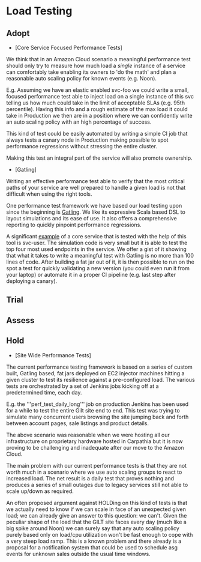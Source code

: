 # Load Testing

## Adopt

- [Core Service Focused Performance Tests]

We think that in an Amazon Cloud scenario a meaningful performance
test should only try to measure how much load a *single* instance of a
service can comfortably take enabling its owners to 'do the math' and
plan a reasonable auto scaling policy for known events (e.g. Noon).

E.g. Assuming we have an elastic enabled svc-foo we could write a
small, focused performance test able to inject load on a single
instance of this svc telling us how much could take in the limit of
acceptable SLAs (e.g. 95th percentile). Having this info and a rough
estimate of the max load it could take in Production we then are in a
position where we can confidently write an auto scaling policy with an
high percentage of success.

This kind of test could be easily automated by writing a simple CI job
that always tests a canary node in Production making possible to spot
performance regressions without stressing the entire cluster.

Making this test an integral part of the service will also promote
ownership.

- [Gatling]

Writing an effective performance test able to verify that the most
critical paths of your service are well prepared to handle a given
load is not that difficult when using the right tools.

One performance test framework we have based our load testing upon
since the beginning is [Gatling](http://gatling.io/). We like its
expressive Scala based DSL to layout simulations and its ease of
use. It also offers a comprehensive reporting to quickly pinpoint
performance regressions.

A significant
[example]((https://gist.github.com/umatrangolo/3cd6a16c322ece72a58831a10ea9bbfa.js))
of a core service that is tested with the help of this tool is
svc-user. The simulation code is very small but it is able to test the
top four most used endpoints in the service. We offer a gist of it
showing that what it takes to write a meaningful test with Gatling is
no more than 100 lines of code. After building a fat jar out of it, it
is then possible to run on the spot a test for quickly validating a
new version (you could even run it from your laptop) or automate it in
a proper CI pipeline (e.g. last step after deploying a canary).

## Trial

## Assess

## Hold

- [Site Wide Performance Tests]

The current performance testing framework is based on a series of
custom built, Gatling based, fat jars deployed on EC2 injector
machines hitting a given cluster to test its resilience against a
pre-configured load. The various tests are orchestrated by a set of
Jenkins jobs kicking off at a predetermined time, each day.

E.g. the '''perf_test_daily_long''' job on production Jenkins has been
used for a while to test the entire Gilt site end to end. This test
was trying to simulate many concurrent users browsing the site jumping
back and forth between account pages, sale listings and product
details.

The above scenario was reasonable when we were hosting all our
infrastructure on proprietary hardware hosted in Carpathia but it is
now proving to be challenging and inadequate after our move to the
Amazon Cloud.

The main problem with our current performance tests is that they are
not worth much in a scenario where we use auto scaling groups to react
to increased load. The net result is a daily test that proves nothing
and produces a series of small outages due to legacy services still
not able to scale up/down as required.

An often proposed argument against HOLDing on this kind of tests is
that we actually need to know if we can scale in face of an unexpected
given load; we can already give an answer to this question: we
can't. Given the peculiar shape of the load that the GILT site faces
every day (much like a big spike around Noon) we can surely say that
any auto scaling policy purely based only on load/cpu utilization
won't be fast enough to cope with a very steep load ramp. This is a
known problem and there already is a proposal for a notification
system that could be used to schedule asg events for unknown sales
outside the usual time windows.
